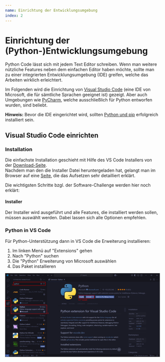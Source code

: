 ```yaml
---
name: Einrichtung der Entwicklungsumgebung
index: 2
---
```


# Einrichtung der (Python-)Entwicklungsumgebung

Python Code lässt sich mit jedem Text Editor schreiben.
Wenn man weitere nützliche Features neben dem einfachen Editor haben möchte,
sollte man zu einer integrierten Entwicklungsumgebung (IDE) greifen,
welche das Arbeiten wirklich erleichtert.

Im Folgenden wird die Einrichtung von [Visual Studio Code](https://code.visualstudio.com/) 
(eine IDE von Microsoft, die für sämtliche Sprachen geeignet ist) gezeigt.
Aber auch Umgebungen wie [PyCharm](https://www.jetbrains.com/pycharm/),
welche ausschließlich für Python entworfen wurden, sind beliebt.

**Hinweis:** Bevor die IDE eingerichtet wird, sollten [Python und pip](installation-von-python) erfolgreich
installiert sein.

## Visual Studio Code einrichten

### Installation 

Die einfachste Installation geschieht mit Hilfe des VS Code Installers von
der [Download-Seite](https://code.visualstudio.com/Download). \
Nachdem man den die Installer Datei heruntergeladen hat,
gelangt man im Browser auf eine [Seite](https://code.visualstudio.com/docs/),
die das Aufsetzen sehr detailliert erklärt.

Die wichtigsten Schritte bzgl. der Software-Challenge werden hier noch erklärt:

#### Installer

Der Installer wird ausgeführt und alle Features, die installiert werden sollen,
müssen auswählt werden. Dabei lassen sich alle Optionen empfehlen.

### Python in VS Code

Für Python-Unterstützung dann in VS Code die Erweiterung installieren:

1.  Im linken Menü auf "Extensions" gehen
2.  Nach "Python" suchen
3.  Die "Python" Erweiterung von Microsoft auswählen 
4.  Das Paket installieren
   
![Python in VS Code](/images/python/vs-code-python.png)